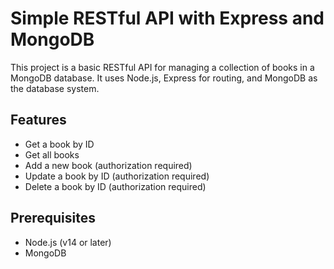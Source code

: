 # Simple RESTful API with Express and MongoDB

This project is a basic RESTful API for managing a collection of books in a MongoDB database. It uses Node.js, Express for routing, and MongoDB as the database system.

## Features

- Get a book by ID
- Get all books
- Add a new book (authorization required)
- Update a book by ID (authorization required)
- Delete a book by ID (authorization required)

## Prerequisites

- Node.js (v14 or later)
- MongoDB
